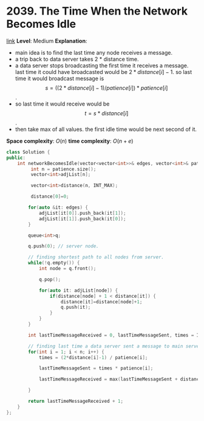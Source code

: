 # 2039. The Time When the Network Becomes Idle

[link](https://leetcode.com/problems/the-time-when-the-network-becomes-idle/)
**Level**: Medium 
**Explanation**:
- main idea is to find the last time any node receives a message. 
- a trip back to data server takes 2 * distance time. 
- a data server stops broadcasting the first time it receives a message.  last time it could have broadcasted would be $2*distance[i] - 1$. so last time it would broadcast message is $$ s = ((2*distance[i]-1) / patience[i])*patience[i] $$. 
- so last time it would receive would be $$ t =  s*distance[i] $$. 
- then take max of all values. the first idle time would be next second of it. 

**Space complexity**: $O(n)$
**time complexity**: $O(n + e)$

```cpp
class Solution {
public:
    int networkBecomesIdle(vector<vector<int>>& edges, vector<int>& patience) {
         int n = patience.size();
         vector<int>adjList[n];

         vector<int>distance(n, INT_MAX);

         distance[0]=0;

        for(auto &it: edges) {
            adjList[it[0]].push_back(it[1]);
            adjList[it[1]].push_back(it[0]);
        }

        queue<int>q;

        q.push(0); // server node. 

        // finding shortest path to all nodes from server.
        while(!q.empty()) {
            int node = q.front();

            q.pop();

            for(auto it: adjList[node]) {
                if(distance[node] + 1 < distance[it]) {
                    distance[it]=distance[node]+1;
                    q.push(it);
                }
            }
        }

        int lastTimeMessageReceived = 0, lastTimeMessageSent, times = INT_MAX;

        // finding last time a data server sent a message to main server.
        for(int i = 1; i < n; i++) {
            times = (2*distance[i]-1) / patience[i];

            lastTimeMessageSent = times * patience[i];

            lastTimeMessageReceived = max(lastTimeMessageSent + distance[i]*2, lastTimeMessageReceived);

        }

        return lastTimeMessageReceived + 1;
    }
};

```

